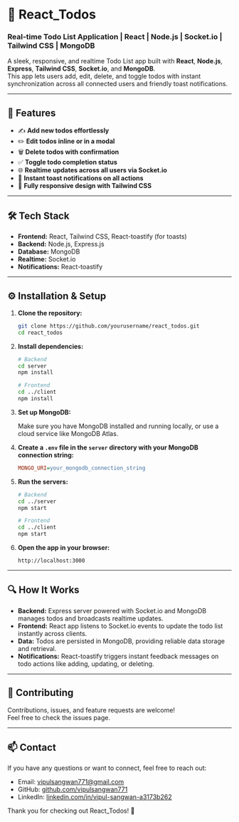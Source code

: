 # 📝 React_Todos

### Real-time Todo List Application | React | Node.js | Socket.io | Tailwind CSS | MongoDB

A sleek, responsive, and realtime Todo List app built with **React**, **Node.js**, **Express**, **Tailwind CSS**, **Socket.io**, and **MongoDB**.  
This app lets users add, edit, delete, and toggle todos with instant synchronization across all connected users and friendly toast notifications.

---

## 🚀 Features

- ✍️ **Add new todos effortlessly**  
- ✏️ **Edit todos inline or in a modal**  
- 🗑️ **Delete todos with confirmation**  
- ✅ **Toggle todo completion status**  
- 🌐 **Realtime updates across all users via Socket.io**  
- 🔔 **Instant toast notifications on all actions**  
- 📱 **Fully responsive design with Tailwind CSS**

---

## 🛠️ Tech Stack

- **Frontend:** React, Tailwind CSS, React-toastify (for toasts)  
- **Backend:** Node.js, Express.js  
- **Database:** MongoDB  
- **Realtime:** Socket.io  
- **Notifications:** React-toastify

---

## ⚙️ Installation & Setup

1. **Clone the repository:**

    ```bash
    git clone https://github.com/yourusername/react_todos.git
    cd react_todos
    ```

2. **Install dependencies:**

    ```bash
    # Backend
    cd server
    npm install

    # Frontend
    cd ../client
    npm install
    ```

3. **Set up MongoDB:**

    Make sure you have MongoDB installed and running locally, or use a cloud service like MongoDB Atlas.

4. **Create a `.env` file in the `server` directory with your MongoDB connection string:**

    ```ini
    MONGO_URI=your_mongodb_connection_string
    ```

5. **Run the servers:**

    ```bash
    # Backend
    cd ../server
    npm start

    # Frontend
    cd ../client
    npm start
    ```

6. **Open the app in your browser:**

    ```
    http://localhost:3000
    ```

---

## 🔍 How It Works

- **Backend:** Express server powered with Socket.io and MongoDB manages todos and broadcasts realtime updates.  
- **Frontend:** React app listens to Socket.io events to update the todo list instantly across clients.  
- **Data:** Todos are persisted in MongoDB, providing reliable data storage and retrieval.  
- **Notifications:** React-toastify triggers instant feedback messages on todo actions like adding, updating, or deleting.

---


## 🤝 Contributing

Contributions, issues, and feature requests are welcome!  
Feel free to check the issues page.

---

## 📫 Contact

If you have any questions or want to connect, feel free to reach out:

- Email: vipulsangwan771@gmail.com  
- GitHub: [github.com/vipulsangwan771](https://github.com/vipulsangwan771)  
- LinkedIn: [linkedin.com/in/vipul-sangwan-a3173b262](https://www.linkedin.com/in/vipul-sangwan-a3173b262/?trk=public-profile-join-page)


Thank you for checking out React_Todos! 🚀
